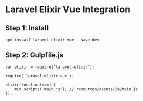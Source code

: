 # Laravel Elixir Vue Integration

## Step 1: Install

```
npm install laravel-elixir-vue --save-dev
```

## Step 2: Gulpfile.js

```
var elixir = require('laravel-elixir');

require('laravel-elixir-vue');

elixir(function(mix) {
    mix.scripts('main.js'); // resources/assets/js/main.js
});
```
